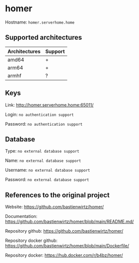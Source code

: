 # homer
Hostname: `homer.serverhome.home`

## Supported architectures
| Architectures | Support |
| :------------ | :------ |
| amd64         | +       |
| arm64         | +       |
| armhf         | ?       |

## Keys
Link: http://homer.serverhome.home:65011/

Login: `no authentication support`

Password: `no authentication support`

## Database
Type: `no external database support`

Name: `no external database support`

Username: `no external database support`

Password: `no external database support`

## References to the original project
Website: https://github.com/bastienwirtz/homer/

Documentation: https://github.com/bastienwirtz/homer/blob/main/README.md/

Repository github: https://github.com/bastienwirtz/homer/

Repository docker github: https://github.com/bastienwirtz/homer/blob/main/Dockerfile/

Repository docker: https://hub.docker.com/r/b4bz/homer/
